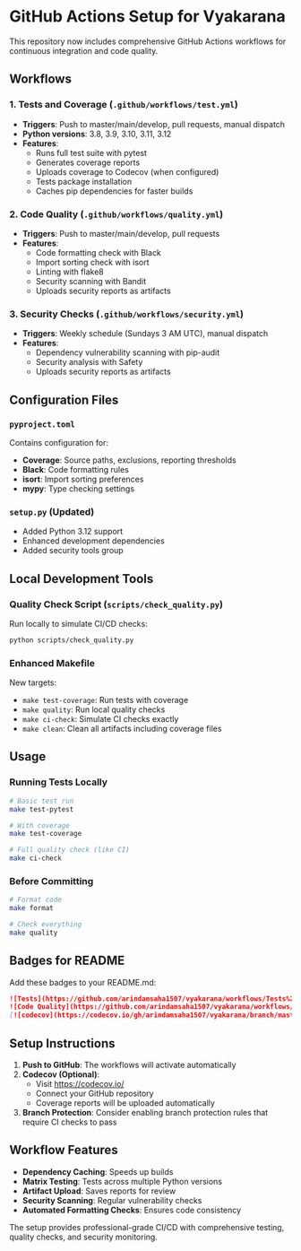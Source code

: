 # GitHub Actions Setup for Vyakarana

This repository now includes comprehensive GitHub Actions workflows for continuous integration and code quality.

## Workflows

### 1. Tests and Coverage (`.github/workflows/test.yml`)

- **Triggers**: Push to master/main/develop, pull requests, manual dispatch
- **Python versions**: 3.8, 3.9, 3.10, 3.11, 3.12
- **Features**:
  - Runs full test suite with pytest
  - Generates coverage reports
  - Uploads coverage to Codecov (when configured)
  - Tests package installation
  - Caches pip dependencies for faster builds

### 2. Code Quality (`.github/workflows/quality.yml`)

- **Triggers**: Push to master/main/develop, pull requests
- **Features**:
  - Code formatting check with Black
  - Import sorting check with isort
  - Linting with flake8
  - Security scanning with Bandit
  - Uploads security reports as artifacts

### 3. Security Checks (`.github/workflows/security.yml`)

- **Triggers**: Weekly schedule (Sundays 3 AM UTC), manual dispatch
- **Features**:
  - Dependency vulnerability scanning with pip-audit
  - Security analysis with Safety
  - Uploads security reports as artifacts

## Configuration Files

### `pyproject.toml`

Contains configuration for:

- **Coverage**: Source paths, exclusions, reporting thresholds
- **Black**: Code formatting rules
- **isort**: Import sorting preferences
- **mypy**: Type checking settings

### `setup.py` (Updated)

- Added Python 3.12 support
- Enhanced development dependencies
- Added security tools group

## Local Development Tools

### Quality Check Script (`scripts/check_quality.py`)

Run locally to simulate CI/CD checks:

```bash
python scripts/check_quality.py
```

### Enhanced Makefile

New targets:

- `make test-coverage`: Run tests with coverage
- `make quality`: Run local quality checks
- `make ci-check`: Simulate CI checks exactly
- `make clean`: Clean all artifacts including coverage files

## Usage

### Running Tests Locally

```bash
# Basic test run
make test-pytest

# With coverage
make test-coverage

# Full quality check (like CI)
make ci-check
```

### Before Committing

```bash
# Format code
make format

# Check everything
make quality
```

## Badges for README

Add these badges to your README.md:

```markdown
![Tests](https://github.com/arindamsaha1507/vyakarana/workflows/Tests%20and%20Coverage/badge.svg)
![Code Quality](https://github.com/arindamsaha1507/vyakarana/workflows/Code%20Quality/badge.svg)
[![codecov](https://codecov.io/gh/arindamsaha1507/vyakarana/branch/master/graph/badge.svg)](https://codecov.io/gh/arindamsaha1507/vyakarana)
```

## Setup Instructions

1. **Push to GitHub**: The workflows will activate automatically
2. **Codecov (Optional)**:
   - Visit https://codecov.io/
   - Connect your GitHub repository
   - Coverage reports will be uploaded automatically
3. **Branch Protection**: Consider enabling branch protection rules that require CI checks to pass

## Workflow Features

- **Dependency Caching**: Speeds up builds
- **Matrix Testing**: Tests across multiple Python versions
- **Artifact Upload**: Saves reports for review
- **Security Scanning**: Regular vulnerability checks
- **Automated Formatting Checks**: Ensures code consistency

The setup provides professional-grade CI/CD with comprehensive testing, quality checks, and security monitoring.
